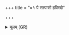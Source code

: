 +++
title = "०१ ये सत्यासो हविरदो"

+++
<details><summary>मूलम् (GR)</summary>

ये सत्यासो हविरदो हविष्या  
इन्द्रेण देवैः सरथं दधानाः ।  
आग्ने याहि सहस्रं देववन्दैः  
परैः पूर्वैः पितृभिर् घर्मसद्भिः ॥
</details>